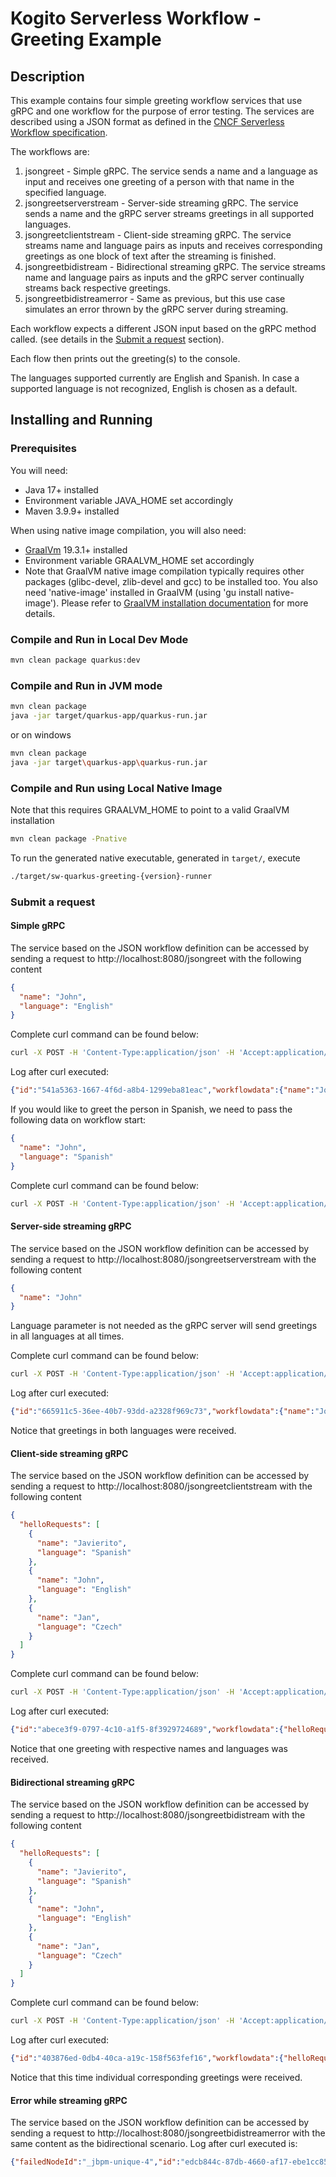 # Kogito Serverless Workflow - Greeting Example

## Description

This example contains four simple greeting workflow services that use gRPC and one workflow for the purpose of error testing.
The services are described using a JSON format as defined in the 
[CNCF Serverless Workflow specification](https://github.com/cncf/wg-serverless/tree/main/workflow/spec).

The workflows are: 
1. jsongreet - Simple gRPC. The service sends a name and a language as input and receives one greeting of a person with that name in the specified language.
2. jsongreetserverstream - Server-side streaming gRPC. The service sends a name and the gRPC server streams greetings in all supported languages.
3. jsongreetclientstream - Client-side streaming gRPC. The service streams name and language pairs as inputs and receives corresponding greetings as one block of text after the streaming is finished.
4. jsongreetbidistream - Bidirectional streaming gRPC. The service streams name and language pairs as inputs and the gRPC server continually streams back respective greetings.
5. jsongreetbidistreamerror - Same as previous, but this use case simulates an error thrown by the gRPC server during streaming. 

Each workflow expects a different JSON input based on the gRPC method called.
(see details in the [Submit a request](#Submit-a-request) section).

Each flow then prints out the greeting(s) to the console.

The languages supported currently are English and Spanish. In case a supported language is not recognized, English is chosen as a default.

## Installing and Running

### Prerequisites
 
You will need:
  - Java 17+ installed
  - Environment variable JAVA_HOME set accordingly
  - Maven 3.9.9+ installed

When using native image compilation, you will also need: 
  - [GraalVm](https://www.graalvm.org/downloads/) 19.3.1+ installed
  - Environment variable GRAALVM_HOME set accordingly
  - Note that GraalVM native image compilation typically requires other packages (glibc-devel, zlib-devel and gcc) to be installed too.  You also need 'native-image' installed in GraalVM (using 'gu install native-image'). Please refer to [GraalVM installation documentation](https://www.graalvm.org/docs/reference-manual/aot-compilation/#prerequisites) for more details.

### Compile and Run in Local Dev Mode

```sh
mvn clean package quarkus:dev
```

### Compile and Run in JVM mode

```sh
mvn clean package 
java -jar target/quarkus-app/quarkus-run.jar
```

or on windows

```sh
mvn clean package
java -jar target\quarkus-app\quarkus-run.jar
```

### Compile and Run using Local Native Image
Note that this requires GRAALVM_HOME to point to a valid GraalVM installation

```sh
mvn clean package -Pnative
```
  
To run the generated native executable, generated in `target/`, execute

```sh
./target/sw-quarkus-greeting-{version}-runner
```

### Submit a request

#### Simple gRPC

The service based on the JSON workflow definition can be accessed by sending a request to http://localhost:8080/jsongreet
with the following content 

```json
{
  "name": "John",
  "language": "English"
}
```

Complete curl command can be found below:

```sh
curl -X POST -H 'Content-Type:application/json' -H 'Accept:application/json' -d '{"name": "John", "language": "English"}' http://localhost:8080/jsongreet
```

Log after curl executed:

```json
{"id":"541a5363-1667-4f6d-a8b4-1299eba81eac","workflowdata":{"name":"John","language":"English","message":"Hello from gRPC service John"}}
```

If you would like to greet the person in Spanish, we need to pass the following data on workflow start:

```json
{
  "name": "John",
  "language": "Spanish"
}
```

Complete curl command can be found below:

```sh
curl -X POST -H 'Content-Type:application/json' -H 'Accept:application/json' -d '{{"name": "John", "language": "Spanish"}' http://localhost:8080/jsongreet
```

#### Server-side streaming gRPC

The service based on the JSON workflow definition can be accessed by sending a request to http://localhost:8080/jsongreetserverstream
with the following content

```json
{
  "name": "John"
}
```

Language parameter is not needed as the gRPC server will send greetings in all languages at all times.

Complete curl command can be found below:

```sh
curl -X POST -H 'Content-Type:application/json' -H 'Accept:application/json' -d '{"name": "John"}' http://localhost:8080/jsongreetserverstream
```

Log after curl executed:

```json
{"id":"665911c5-36ee-40b7-93dd-a2328f969c73","workflowdata":{"name":"John","response":[{"message":"Hello from gRPC service John"},{"message":"Saludos desde gRPC service John"}]}}
```

Notice that greetings in both languages were received.

#### Client-side streaming gRPC

The service based on the JSON workflow definition can be accessed by sending a request to http://localhost:8080/jsongreetclientstream
with the following content

```json
{
  "helloRequests": [
    {
      "name": "Javierito",
      "language": "Spanish"
    },
    {
      "name": "John",
      "language": "English"
    },
    {
      "name": "Jan",
      "language": "Czech"
    }
  ]
}
```

Complete curl command can be found below:

```sh
curl -X POST -H 'Content-Type:application/json' -H 'Accept:application/json' -d '{"helloRequests" : [{"name" : "Javierito", "language":"Spanish"}, {"name" : "John", "language":"English"}, {"name" : "Jan", "language":"Czech"} ]}' http://localhost:8080/jsongreetclientstream
```

Log after curl executed:

```json
{"id":"abece3f9-0797-4c10-a1f5-8f3929724689","workflowdata":{"helloRequests":[{"name":"Javierito","language":"Spanish"},{"name":"John","language":"English"},{"name":"Jan","language":"Czech"}],"message":"Saludos desde gRPC service Javierito\nHello from gRPC service John\nHello from gRPC service Jan"}}
```

Notice that one greeting with respective names and languages was received.

#### Bidirectional streaming gRPC

The service based on the JSON workflow definition can be accessed by sending a request to http://localhost:8080/jsongreetbidistream
with the following content

```json
{
  "helloRequests": [
    {
      "name": "Javierito",
      "language": "Spanish"
    },
    {
      "name": "John",
      "language": "English"
    },
    {
      "name": "Jan",
      "language": "Czech"
    }
  ]
}
```

Complete curl command can be found below:

```sh
curl -X POST -H 'Content-Type:application/json' -H 'Accept:application/json' -d '{"helloRequests" : [{"name" : "Javierito", "language":"Spanish"}, {"name" : "John", "language":"English"}, {"name" : "Jan", "language":"Czech"}]}' http://localhost:8080/jsongreetbidistream
```

Log after curl executed:

```json
{"id":"403876ed-0db4-40ca-a19c-158f563fef16","workflowdata":{"helloRequests":[{"name":"Javierito","language":"Spanish"},{"name":"John","language":"English"},{"name":"Jan","language":"Czech"}],"response":[{"message":"Saludos desde gRPC service Javierito"},{"message":"Hello from gRPC service John"},{"message":"Hello from gRPC service Jan"}]}}
```

Notice that this time individual corresponding greetings were received.

#### Error while streaming gRPC

The service based on the JSON workflow definition can be accessed by sending a request to http://localhost:8080/jsongreetbidistreamerror
with the same content as the bidirectional scenario. Log after curl executed is:

```json
{"failedNodeId":"_jbpm-unique-4","id":"edcb844c-87db-4660-af17-ebe1cc853e0a","message":"io.grpc.StatusRuntimeException - OUT_OF_RANGE"}
```
